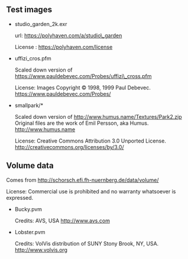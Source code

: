 ## Test images

* studio\_garden\_2k.exr

    url: https://polyhaven.com/a/studio\_garden

    License : https://polyhaven.com/license

* uffizi\_cros.pfm

    Scaled down version of https://www.pauldebevec.com/Probes/uffizi\_cross.pfm

    License: Images Copyright © 1998, 1999 Paul Debevec. https://www.pauldebevec.com/Probes/

* smallpark/\*

    Scaled down version of http://www.humus.name/Textures/Park2.zip
    Original files are the work of Emil Persson, aka Humus. http://www.humus.name

    License: Creative Commons Attribution 3.0 Unported License. http://creativecommons.org/licenses/by/3.0/

## Volume data

Comes from http://schorsch.efi.fh-nuernberg.de/data/volume/

License: Commercial use is prohibited and no warranty whatsoever is expressed.

* Bucky.pvm

    Credits: AVS, USA http://www.avs.com

* Lobster.pvm

    Credits: VolVis distribution of SUNY Stony Brook, NY, USA. http://www.volvis.org
